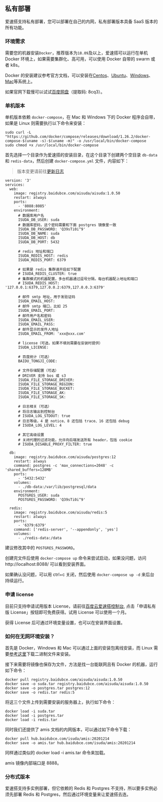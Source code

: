 ## 私有部署

爱速搭支持私有部署，您可以部署在自己的内网，私有部署版本具备 SaaS 版本的所有功能。

### 环境需求

需要您的机器安装`Docker`，推荐版本为`18.09`及以上，爱速搭可以运行在单机 Docker 环境上，如果需要集群化、高可用，可以使用 Docker 自带的 swarm 或者 k8s。

Docker 的安装建议参考官方文档，可以安装在[Centos](https://docs.docker.com/install/linux/docker-ce/centos/)、[Ubuntu](https://docs.docker.com/install/linux/docker-ce/ubuntu/)、[Windows](https://docs.docker.com/docker-for-windows/install/)、[Mac](https://docs.docker.com/docker-for-mac/install/)等系统上。

如果官网下载慢可以试试[百度网盘](https://pan.baidu.com/s/1Q7trxAv0R9TbtxkdmxUbMA)（提取码: 8cq3）。

### 单机版本

单机版本依赖 `docker-compose`，在 Mac 和 Windows 下的 Docker 程序会自带，如果是 Linux 则需要执行以下命令来安装：

```
sudo curl -L "https://github.com/docker/compose/releases/download/1.26.2/docker-compose-$(uname -s)-$(uname -m)" -o /usr/local/bin/docker-compose
sudo chmod +x /usr/local/bin/docker-compose
```

首先选择一个目录作为爱速搭的安装目录，在这个目录下创建两个空目录 `db-data` 和 `redis-data`，然后创建 `docker-compose.yml` 文件，内容如下：

> 版本变更请前往[更新日志](./更新记录.md)

```
version: '3'
services:
  web:
    image: registry.baidubce.com/aisuda/aisuda:1.0.50
    restart: always
    ports:
      - '8088:8085'
    environment:
      # 数据库用户名
      ISUDA_DB_USER: suda
      # 数据库密码，这个密码需要和下面 postgres 镜像里一致
      ISUDA_DB_PASSWORD: 'Q39sTi0i^9'
      ISUDA_DB_NAME: suda
      ISUDA_DB_HOST: db
      ISUDA_DB_PORT: 5432

      # redis 地址和端口
      ISUDA_REDIS_HOST: redis
      ISUDA_REDIS_PORT: 6379

      # 如果是 redis 集群请开启如下配置
      # ISUDA_REDIS_CLUSTER: true
      # 集群模式的机器配置，多台机器通过逗号分隔，每台机器配上地址和端口
      # ISUDA_REDIS_HOST: '127.0.0.1:6379,127.0.0.2:6379,127.0.0.3:6379'

      # 邮件 smtp 地址，用于发验证码
      ISUDA_EMAIL_HOST:
      # 邮件 smtp 端口，比如 25
      ISUDA_EMAIL_PORT:
      # 邮件用户名和密码
      ISUDA_EMAIL_USER:
      ISUDA_EMAIL_PASS:
      # 邮件显示的发件人地址
      ISUDA_EMAIL_FROM: 'xxx@xxx.com'

      # license（可选，如果不填则需要在安装时提供）
      ISUDA_LICENSE:

      # 百度统计（可选）
      BAIDU_TONGJI_CODE:

      # 文件存储配置（可选）
      # DRIVER 支持 bos 或 s3
      ISUDA_FILE_STORAGE_DRIVER:
      ISUDA_FILE_STORAGE_REGION:
      ISUDA_FILE_STORAGE_BUCKET:
      ISUDA_FILE_STORAGE_AK:
      ISUDA_FILE_STORAGE_SK:

      # 日志相关（可选）
      # 将日志输出到控制台
      # ISUDA_LOG_STDOUT: true
      # 日志等级，4 是 notice、8 还包括 trace、16 还包括 debug
      # ISUDA_LOG_LEVEL: 4

      # 其它高级设置
      # 关闭代理的过滤功能，允许向后端发送所有 header，包括 cookie
      # ISUDA_DISABLE_PROXY_FILTER: true

  db:
    image: registry.baidubce.com/aisuda/postgres:12
    restart: always
    command: postgres -c 'max_connections=2048' -c 'shared_buffers=128MB'
    ports:
      - '5432:5432'
    volumes:
      - ./db-data:/var/lib/postgresql/data
    environment:
      POSTGRES_USER: suda
      POSTGRES_PASSWORD: 'Q39sTi0i^9'

  redis:
    image: registry.baidubce.com/aisuda/redis:5
    restart: always
    ports:
      - '6379:6379'
    command: ['redis-server', '--appendonly', 'yes']
    volumes:
      - ./redis-data:/data
```

建议修改其中的 `POSTGRES_PASSWORD`。

创建完文件后使用 `docker-compose up` 命令来尝试启动，如果没问题，访问 http://localhost:8088/ 可以看到安装界面。

如果确认没问题，可以用 ctrl+c 关闭，然后使用 `docker-compose up -d` 来后台持续运行。

### 申请 license

目前只支持申请试用版本 License，请前往[百度云爱速搭控制台](https://console.bce.baidu.com/suda/), 点击「申请私有版 License」按钮即可免费获得。试用 License 可以使用一个月。

获得 License 后可通过环境变量设置，也可以在安装界面设置。

### 如何在无网环境安装？

首先是 Docker，Windows 和 Mac 可以通过上面的安装包离线安装，而 Linux 需要[参考这里](https://docs.docker.com/engine/install/binaries/#install-daemon-and-client-binaries-on-linux)下载二进制文件来安装。

接下来需要将镜像也保存为文件，方法是找一台能联网且有 Docker 的机器，运行如下命令：

```
docker pull registry.baidubce.com/aisuda/aisuda:1.0.50
docker save -o suda.tar registry.baidubce.com/aisuda/aisuda:1.0.50
docker save -o postgres.tar postgres:12
docker save -o redis.tar redis:5
```

将这三个文件上传到需要安装的服务器上，执行如下命令：

```
docker load -i suda.tar
docker load -i postgres.tar
docker load -i redis.tar
```

同时我们还提供了 amis 文档的内网版本，可以通过如下命令下载：

```
docker pull hub.baidubce.com/isuda/amis:20201214
docker save -o amis.tar hub.baidubce.com/isuda/amis:20201214
```

同样通过类似的 docker load -i amis.tar 命令来加载。

amis 镜像内部端口是 8888。

### 分布式版本

爱速搭支持多实例部署，但它依赖的 Redis 和 Postgres 不支持，所以要多实例必须先部署 Redis 和 Postgres，然后通过环境变量来让爱速搭去连。
